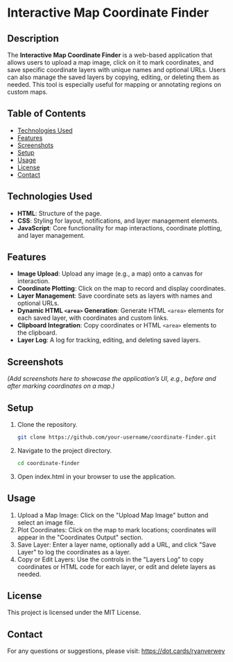 # Interactive Map Coordinate Finder

## Description
The **Interactive Map Coordinate Finder** is a web-based application that allows users to upload a map image, click on it to mark coordinates, and save specific coordinate layers with unique names and optional URLs. Users can also manage the saved layers by copying, editing, or deleting them as needed. This tool is especially useful for mapping or annotating regions on custom maps.

## Table of Contents
- [Technologies Used](#technologies-used)
- [Features](#features)
- [Screenshots](#screenshots)
- [Setup](#setup)
- [Usage](#usage)
- [License](#license)
- [Contact](#contact)

## Technologies Used
- **HTML**: Structure of the page.
- **CSS**: Styling for layout, notifications, and layer management elements.
- **JavaScript**: Core functionality for map interactions, coordinate plotting, and layer management.
  
## Features
- **Image Upload**: Upload any image (e.g., a map) onto a canvas for interaction.
- **Coordinate Plotting**: Click on the map to record and display coordinates.
- **Layer Management**: Save coordinate sets as layers with names and optional URLs.
- **Dynamic HTML `<area>` Generation**: Generate HTML `<area>` elements for each saved layer, with coordinates and custom links.
- **Clipboard Integration**: Copy coordinates or HTML `<area>` elements to the clipboard.
- **Layer Log**: A log for tracking, editing, and deleting saved layers.

## Screenshots
_(Add screenshots here to showcase the application’s UI, e.g., before and after marking coordinates on a map.)_

## Setup
1. Clone the repository.
   ```bash
   git clone https://github.com/your-username/coordinate-finder.git
   ```
2. Navigate to the project directory.
   ```bash
   cd coordinate-finder
   ```
3. Open index.html in your browser to use the application.

## Usage
1. Upload a Map Image: Click on the "Upload Map Image" button and select an image file.
2. Plot Coordinates: Click on the map to mark locations; coordinates will appear in the "Coordinates Output" section.
3. Save Layer: Enter a layer name, optionally add a URL, and click "Save Layer" to log the coordinates as a layer.
4. Copy or Edit Layers: Use the controls in the "Layers Log" to copy coordinates or HTML code for each layer, or edit and delete layers as needed.

## License
This project is licensed under the MIT License.

## Contact
For any questions or suggestions, please visit: https://dot.cards/ryanverwey

